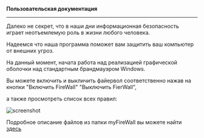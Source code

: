 **Пользовательская документация**
***
Далеко не секрет, что в наши дни информационная безопасность играет неотъемлемую роль в жизни любого человека.

Надеемся что наша программа поможет вам защитить ваш компьютер от внешних угроз.

На данный момент, начата работа над реализацией графической оболочки над стандартным брандмауэром Windows.

Вы можете включить и выкличить файервол соответственно нажав на кнопки "Включить FireWall" "Выключить FierWall",

а также просмотреть список всех правил:

![screenshot](https://pp.vk.me/c631227/v631227095/29/dDKt064EhO8.jpg)

Подробное описание файлов из папки myFireWall вы можете найти
[здесь](https://github.com/makarovmikhail/OperationSistemsProject/blob/master/myFireWall/myFireWall/ReadMe.txt)
